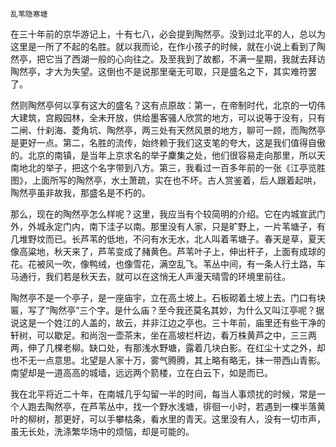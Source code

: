     乱苇隐寒塘 

   在三十年前的京华游记上，十有七八，必会提到陶然亭。没到过北平的人，总以为这里是一所了不起的名胜。就以我而论，在作小孩子的时候，就在小说上看到了陶然亭，把它当了西湖一般的心向往之。及至我到了故都，不满一星期，我就去拜访陶然亭，才大为失望。这倒也不是说那里毫无可取，只是盛名之下，其实难符罢了。

   然则陶然亭何以享有这大的盛名？这有点原故：第一，在帝制时代，北京的一切伟大建筑，宫殿园林，全未开放，供给墨客骚人欣赏的地方，可以说等于没有，只有二闸、什刹海、菱角坑、陶然亭，两三处有天然风景的地方，聊可一顾，而陶然亭是更好一点。第二，名胜的流传，始终赖于我们这支笔的夸大，这是我们值得自傲的。北京的南镇，是当年上京求名的举子麇集之处，他们很容易走向那里，所以天南地北的举子，把这个名字带到八方。第三，我看过一百多年前的一张《江亭览胜图》，上面所写的陶然亭，水土萧疏，实在也不坏。古人赏鉴着，后人跟着起哄，陶然亭虽非故我，那盛名是不朽的。

   那么，现在的陶然亭怎么样呢？这里，我应当有个较简明的介绍。它在内城宣武门外，外城永定门内，南下洼子以南。那里没有人家，只是旷野上，一片苇塘子，有几堆野坟而已。长芦苇的低地，不问有水无水，北人叫着苇塘子。春天是草，夏天像高粱地，秋天来了，芦苇变成了赭黄色。芦苇叶子上，伸出杆子，上面有成球的花。花被风一吹，像鸭绒，也像雪花，满空乱飞。苇丛中间，有一条人行土路，车马通行，我们若是秋天去，就可以在这悄无人声漫天晴雪的环境里前往。

   陶然亭不是一个亭子，是一座庙宇，立在高土坡上。石板砌着土坡上去。门口有块匾，写了“陶然亭”三个字。是什么庙？至今我还莫名其妙，为什么又叫江亭呢？据说这是一个姓江的人盖的，故云，并非江边之亭也。三十年前，庙里还有些干净的轩树，可以歇足。和尚泡一壶茶末，坐在高坡栏杆边，看万株黄芦之中，三三两两，伸了几棵老柳。缺口处，有那浅水野塘，露着几块白影。在红尘十丈之外，却也不无一点意思。北望是人家十万，雾气腾腾，其上略有略无，抹一带西山青影。南望却是一道高高的城墙，远远两个箭楼，立在白云下，如是而已。

   我在北平将近二十年，在南城几乎勾留一半的时间，每当人事烦扰的时候，常是一个人跑去陶然亭，在芦苇丛中，找一个野水浅塘，徘徊一小时，若遇到一棵半落黄叶的柳树，那更好，可以手攀枯条，看水里的青天。这里没有人，没有一切市声，虽无长处，洗涤繁华场中的烦恼，却是可能的。

